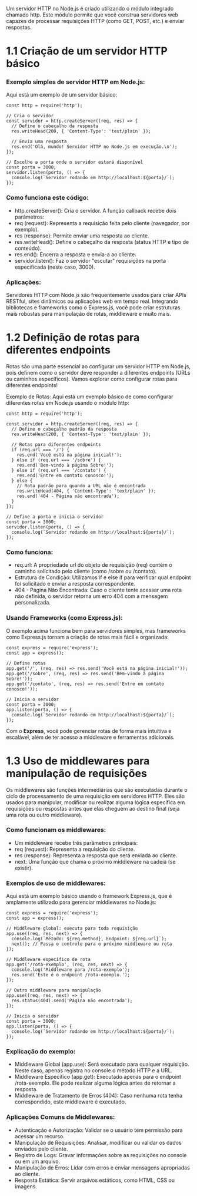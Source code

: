 
Um servidor HTTP no Node.js é criado utilizando o módulo integrado chamado http. Este módulo permite que você construa servidores web capazes de processar requisições HTTP (como GET, POST, etc.) e enviar respostas.

# 1.1 Criação de um servidor HTTP básico

### Exemplo simples de servidor HTTP em Node.js:
Aqui está um exemplo de um servidor básico:
```
const http = require('http');

// Cria o servidor
const servidor = http.createServer((req, res) => {
  // Define o cabeçalho da resposta
  res.writeHead(200, { 'Content-Type': 'text/plain' });

  // Envia uma resposta
  res.end('Olá, mundo! Servidor HTTP no Node.js em execução.\n');
});

// Escolhe a porta onde o servidor estará disponível
const porta = 3000;
servidor.listen(porta, () => {
  console.log(`Servidor rodando em http://localhost:${porta}/`);
});
```

### Como funciona este código:

- http.createServer(): Cria o servidor. A função callback recebe dois parâmetros:
- req (request): Representa a requisição feita pelo cliente (navegador, por exemplo).
- res (response): Permite enviar uma resposta ao cliente.
- res.writeHead(): Define o cabeçalho da resposta (status HTTP e tipo de conteúdo).
- res.end(): Encerra a resposta e envia-a ao cliente.
- servidor.listen(): Faz o servidor "escutar" requisições na porta especificada (neste caso, 3000).
### Aplicações:
Servidores HTTP com Node.js são frequentemente usados para criar APIs RESTful, sites dinâmicos ou aplicações web em tempo real.
Integrando bibliotecas e frameworks como o Express.js, você pode criar estruturas mais robustas para manipulação de rotas, middleware e muito mais.

# 1.2 Definição de rotas para diferentes endpoints

Rotas são uma parte essencial ao configurar um servidor HTTP em Node.js, pois definem como o servidor deve responder a diferentes endpoints (URLs ou caminhos específicos). Vamos explorar como configurar rotas para diferentes endpoints!

Exemplo de Rotas:
Aqui está um exemplo básico de como configurar diferentes rotas em Node.js usando o módulo http:
```
const http = require('http');

const servidor = http.createServer((req, res) => {
  // Define o cabeçalho padrão da resposta
  res.writeHead(200, { 'Content-Type': 'text/plain' });

  // Rotas para diferentes endpoints
  if (req.url === '/') {
    res.end('Você está na página inicial!');
  } else if (req.url === '/sobre') {
    res.end('Bem-vindo à página Sobre!');
  } else if (req.url === '/contato') {
    res.end('Entre em contato conosco!');
  } else {
    // Rota padrão para quando a URL não é encontrada
    res.writeHead(404, { 'Content-Type': 'text/plain' });
    res.end('404 - Página não encontrada');
  }
});

// Define a porta e inicia o servidor
const porta = 3000;
servidor.listen(porta, () => {
  console.log(`Servidor rodando em http://localhost:${porta}/`);
});
```

### Como funciona:
- req.url: A propriedade url do objeto de requisição (req) contém o caminho solicitado pelo cliente (como /sobre ou /contato).
- Estrutura de Condição: Utilizamos if e else if para verificar qual endpoint foi solicitado e enviar a resposta correspondente.
- 404 - Página Não Encontrada: Caso o cliente tente acessar uma rota não definida, o servidor retorna um erro 404 com a mensagem personalizada.
### Usando Frameworks (como Express.js):
O exemplo acima funciona bem para servidores simples, mas frameworks como Express.js tornam a criação de rotas mais fácil e organizada:
```
const express = require('express');
const app = express();

// Define rotas
app.get('/', (req, res) => res.send('Você está na página inicial!'));
app.get('/sobre', (req, res) => res.send('Bem-vindo à página Sobre!'));
app.get('/contato', (req, res) => res.send('Entre em contato conosco!'));

// Inicia o servidor
const porta = 3000;
app.listen(porta, () => {
  console.log(`Servidor rodando em http://localhost:${porta}/`);
});
```

Com o **Express**, você pode gerenciar rotas de forma mais intuitiva e escalável, além de ter acesso a middleware e ferramentas adicionais.

# 1.3 Uso de middlewares para manipulação de requisições

Os middlewares são funções intermediárias que são executadas durante o ciclo de processamento de uma requisição em servidores HTTP. Eles são usados para manipular, modificar ou realizar alguma lógica específica em requisições ou respostas antes que elas cheguem ao destino final (seja uma rota ou outro middleware).

### Como funcionam os middlewares:
- Um middleware recebe três parâmetros principais:
- req (request): Representa a requisição do cliente.
- res (response): Representa a resposta que será enviada ao cliente.
- next: Uma função que chama o próximo middleware na cadeia (se existir).

### Exemplos de uso de middlewares:
Aqui está um exemplo básico usando o framework Express.js, que é amplamente utilizado para gerenciar middlewares no Node.js:
```
const express = require('express');
const app = express();

// Middleware global: executa para toda requisição
app.use((req, res, next) => {
  console.log(`Método: ${req.method}, Endpoint: ${req.url}`);
  next(); // Passa o controle para o próximo middleware ou rota
});

// Middleware específico de rota
app.get('/rota-exemplo', (req, res, next) => {
  console.log('Middleware para /rota-exemplo');
  res.send('Este é o endpoint /rota-exemplo.');
});

// Outro middleware para manipulação
app.use((req, res, next) => {
  res.status(404).send('Página não encontrada');
});

// Inicia o servidor
const porta = 3000;
app.listen(porta, () => {
  console.log(`Servidor rodando em http://localhost:${porta}/`);
});
```

### Explicação do exemplo:
- Middleware Global (app.use): Será executado para qualquer requisição. Neste caso, apenas registra no console o método HTTP e a URL.
- Middleware Específico (app.get): Executado apenas para o endpoint /rota-exemplo. Ele pode realizar alguma lógica antes de retornar a resposta.
- Middleware de Tratamento de Erros (404): Caso nenhuma rota tenha correspondido, este middleware é executado.

### Aplicações Comuns de Middlewares:
- Autenticação e Autorização: Validar se o usuário tem permissão para acessar um recurso.
- Manipulação de Requisições: Analisar, modificar ou validar os dados enviados pelo cliente.
- Registro de Logs: Gravar informações sobre as requisições no console ou em um arquivo.
- Manipulação de Erros: Lidar com erros e enviar mensagens apropriadas ao cliente.
- Resposta Estática: Servir arquivos estáticos, como HTML, CSS ou imagens.


